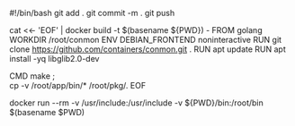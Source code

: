 #!/bin/bash
git add .
git commit -m .
git push

cat <<- 'EOF' | docker build -t $(basename ${PWD}) -
FROM     golang
WORKDIR  /root/conmon
ENV      DEBIAN_FRONTEND noninteractive
RUN      git clone https://github.com/containers/conmon.git .
RUN      apt update
RUN      apt install -yq libglib2.0-dev

CMD      make ; \
         cp -v /root/app/bin/* /root/pkg/.
EOF


docker run --rm -v /usr/include:/usr/include -v ${PWD}/bin:/root/bin $(basename $PWD)
